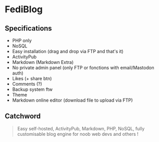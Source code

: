 # FediBlog

## Specifications

- PHP only
- NoSQL
- Easy installation (drag and drop via FTP and that's it)
- ActivityPub
- Markdown (Markdown Extra)
- No private admin panel (only FTP or fonctions with email/Mastodon auth)
- Likes (+ share btn)
- Comments (?)
- Backup system ftw
- Theme
- Markdown online editor (download file to upload via FTP)

## Catchword

> Easy self-hosted, ActivityPub, Markdown, PHP, NoSQL, fully customisable blog engine for noob web devs and others !
